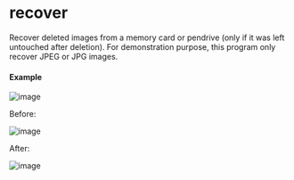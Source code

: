 # recover
Recover deleted images from a memory card or pendrive (only if it was left untouched after deletion).
For demonstration purpose, this program only recover JPEG or JPG images.

#### Example
![image](https://github.com/Aeziren/recover/assets/123553708/9a688a92-db6b-43d3-a6ac-d2a6691e7741)

Before:

![image](https://github.com/Aeziren/recover/assets/123553708/dfc36753-83e0-4e12-8b3b-907fcbeb9b83)

After:

![image](https://github.com/Aeziren/recover/assets/123553708/4528b787-17a2-47f9-aee3-03dcd1febcbf)



